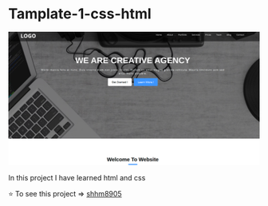 # Tamplate-1-css-html

<p align="center">
  <img src="https://github.com/shhm8905/Tamplate-1-css-html/blob/master/images/temp1.png" />
</p>

In this project I have learned html and css

⭐️ To see this project => [shhm8905](https://shhm8905.github.io/Tamplate-1-css-html/index.html)
